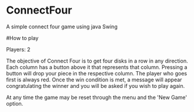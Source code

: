 ConnectFour
===========

A simple connect four game using java Swing

#How to play

Players: 2

The objective of Connect Four is to get four disks in a row in any direction.
Each column has a button above it that represents that column. 
Pressing a button will drop your piece in the respective column.
The player who goes first is always red.
Once the win condition is met, a message will appear congratulating the winner and you will be asked if you wish to play again.

At any time the game may be reset through the menu and the 'New Game' option.
